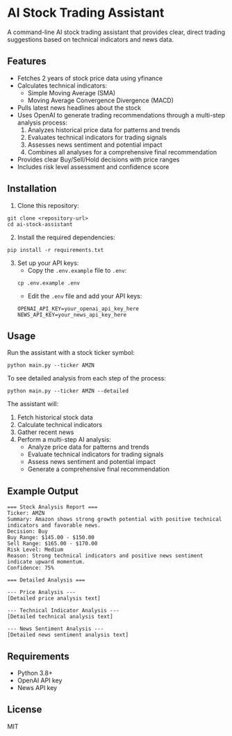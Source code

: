 # AI Stock Trading Assistant

A command-line AI stock trading assistant that provides clear, direct trading suggestions based on technical indicators and news data.

## Features

- Fetches 2 years of stock price data using yfinance
- Calculates technical indicators:
  - Simple Moving Average (SMA)
  - Moving Average Convergence Divergence (MACD)
- Pulls latest news headlines about the stock
- Uses OpenAI to generate trading recommendations through a multi-step analysis process:
  1. Analyzes historical price data for patterns and trends
  2. Evaluates technical indicators for trading signals
  3. Assesses news sentiment and potential impact
  4. Combines all analyses for a comprehensive final recommendation
- Provides clear Buy/Sell/Hold decisions with price ranges
- Includes risk level assessment and confidence score

## Installation

1. Clone this repository:
```
git clone <repository-url>
cd ai-stock-assistant
```

2. Install the required dependencies:
```
pip install -r requirements.txt
```

3. Set up your API keys:
   - Copy the `.env.example` file to `.env`:
   ```
   cp .env.example .env
   ```
   - Edit the `.env` file and add your API keys:
   ```
   OPENAI_API_KEY=your_openai_api_key_here
   NEWS_API_KEY=your_news_api_key_here
   ```

## Usage

Run the assistant with a stock ticker symbol:

```
python main.py --ticker AMZN
```

To see detailed analysis from each step of the process:

```
python main.py --ticker AMZN --detailed
```

The assistant will:
1. Fetch historical stock data
2. Calculate technical indicators
3. Gather recent news
4. Perform a multi-step AI analysis:
   - Analyze price data for patterns and trends
   - Evaluate technical indicators for trading signals
   - Assess news sentiment and potential impact
   - Generate a comprehensive final recommendation

## Example Output

```
=== Stock Analysis Report ===
Ticker: AMZN
Summary: Amazon shows strong growth potential with positive technical indicators and favorable news.
Decision: Buy
Buy Range: $145.00 - $150.00
Sell Range: $165.00 - $170.00
Risk Level: Medium
Reason: Strong technical indicators and positive news sentiment indicate upward momentum.
Confidence: 75%

=== Detailed Analysis ===

--- Price Analysis ---
[Detailed price analysis text]

--- Technical Indicator Analysis ---
[Detailed technical analysis text]

--- News Sentiment Analysis ---
[Detailed news sentiment analysis text]
```

## Requirements

- Python 3.8+
- OpenAI API key
- News API key

## License

MIT 